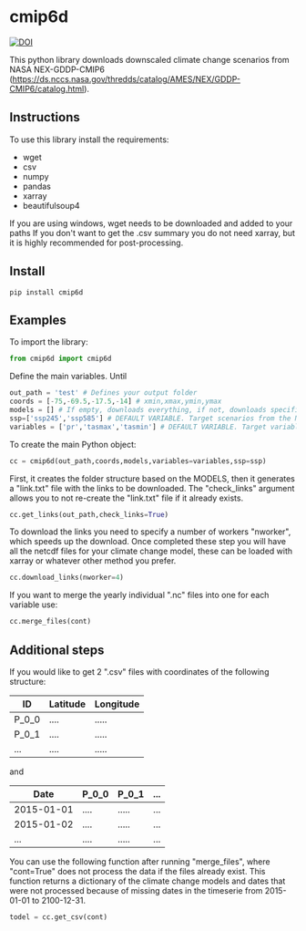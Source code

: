 # cmip6d
[![DOI](https://zenodo.org/badge/563466510.svg)](https://zenodo.org/badge/latestdoi/563466510)

This python library downloads downscaled climate change scenarios from NASA NEX-GDDP-CMIP6 (https://ds.nccs.nasa.gov/thredds/catalog/AMES/NEX/GDDP-CMIP6/catalog.html).

## Instructions
To use this library install the requirements:

* wget
* csv
* numpy
* pandas
* xarray
* beautifulsoup4

If you are using windows, wget needs to be downloaded and added to your paths
If you don't want to get the .csv summary you do not need xarray, but it is highly recommended for post-processing.

## Install

`pip install cmip6d`

## Examples

To import the library:

```python
from cmip6d import cmip6d
```
Define the main variables. Until 
```python
out_path = 'test' # Defines your output folder
coords = [-75,-69.5,-17.5,-14] # xmin,xmax,ymin,ymax
models = [] # If empty, downloads everything, if not, downloads specified packages
ssp=['ssp245','ssp585'] # DEFAULT VARIABLE. Target scenarios from the NASA server
variables = ['pr','tasmax','tasmin'] # DEFAULT VARIABLE. Target variables from the NASA server
```
To create the main Python object:
```python
cc = cmip6d(out_path,coords,models,variables=variables,ssp=ssp)
```
First, it creates the folder structure based on the MODELS, then it generates a "link.txt" file with the links to be downloaded. The "check_links" argument allows you to not re-create the "link.txt" file if it already exists.
```python
cc.get_links(out_path,check_links=True)
```
To download the links you need to specify a number of workers "nworker", which speeds up the download. Once completed these step you will have all the netcdf files for your climate change model, these can be loaded with xarray or whatever other method you prefer.
```python
cc.download_links(nworker=4)
```
If you want to merge the yearly individual ".nc" files into one for each variable use:
```python
cc.merge_files(cont)
```
## Additional steps
If you would like to get 2 ".csv" files with coordinates of the following structure:

| ID    | Latitude | Longitude |
| ----  | -------- | --------- |
| P_0_0 |  ....    |  .....    |
| P_0_1 |  ....    |  .....    |
|  ...  |  ....    |  .....    |

and

| Date       | P_0_0 | P_0_1 | ... |
| ---------  | ----- | ----- |---- |
| 2015-01-01 |  .... | ..... | ... |
| 2015-01-02 |  .... | ..... | ... |
| ...        |  .... | ..... | ... |

You can use the following function after running "merge_files", where "cont=True" does not process the data if the files already exist. This function returns a dictionary of the climate change models and dates that were not processed because of missing dates in the timeserie from 2015-01-01 to 2100-12-31.
```python
todel = cc.get_csv(cont)
```
